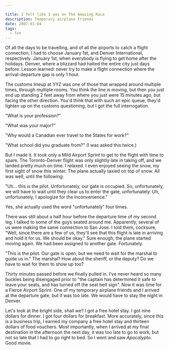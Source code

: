 ```yaml
---

title: I felt like I was on The Amazing Race
description: Temporary airplane friends
date: 2007-01-04
tags:
  - fun
---
```


Of all the days to be travelling, and of all the airports to catch a flight connection, I had to choose January 1st, and Denver International, respectively. January 1st, when everybody is flying to get home after the holidays. Denver, where a blizzard had halted the entire city just days before. Lesson learned: never try to make a flight connection where the arrival-departure gap is only 1 hour. 
 
The customs lineup at YYZ was one of those that wrapped around multiple times, through multiple rooms. You think the line is moving, but then you just end up standing 2 feet away from where you just were 15 minutes ago, but facing the other direction. You'd think that with such an epic queue, they'd lighten up on the customs questioning, but I got the full interrogation. 
 
"What is your profession?"

"What was your major?" 

"Why would a Canadian ever travel to the States for work?" 

"What school did you graduate from?" (I was asked this twice.) 
 
But I made it. It took only a Mild Airport Sprint to get to the flight with time to spare. The Toronto-Denver flight was only slightly late in taking off, and we landed pretty much on time. I relaxed. I even enjoyed seeing the snow, my first sight of snow this winter. The plane actually taxied on top of snow. All was well, until the following: 
 
"Uh... this is the pilot. Unfortunately, our gate is occupied. So, unfortunately, we will have to wait until they clear us to enter the gate, unfortunately. Uh, unfortunately, I apologize for the inconvenience." 
 
Yes, she actually used the word "unfortunately" four times. 
 
There was still about a half hour before the departure time of my second leg. I talked to some of the guys seated around me. Apparently, several of us were making the same connection to San Jose. I told them, cocksure, "Well, since there are a few of us, they'll see that this flight is late in arriving and hold it for us. We should be okay." Sure enough, the plane started moving again. We had been assigned to another gate. Fortunately. 
 
"This is the pilot. Our gate is open, but we need to wait for the marshal to guide us in." The marshal? How about the sheriff, or the deputy? Do we have to wait for them to show up too? 
 
Thirty minutes passed before we finally pulled in. I've never heard so many buckles being disengaged prior to "the captain has determined it safe to leave your seats, and has turned off the seat belt sign". Now it was time for a Fierce Airport Sprint. One of my temporary airplane friends and I arrived at the departure gate, but it was too late. We would have to stay the night in Denver. 
 
Let's look at the bright side, shall we? I got a free hotel stay. I got nine dollars for dinner. I got four dollars for breakfast. More accurately, since this is a business trip, I earned my company a free hotel stay and thirteen dollars of food vouchers. Most importantly, when I arrived at my final destination in the afternoon the next day, it was too late to go to work, but not so late that I had to go right to bed. So I went and saw _Apocalypto_. Good movie. 
